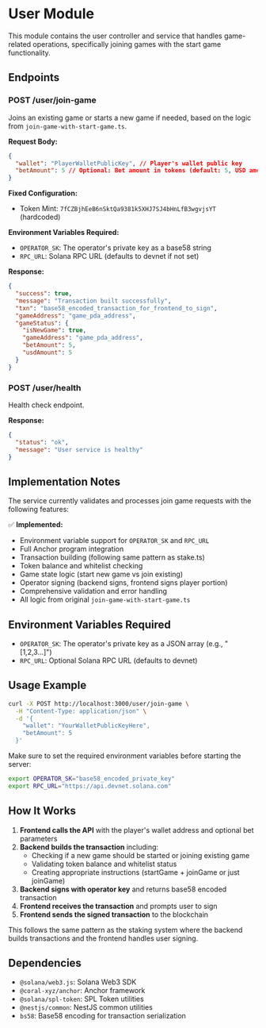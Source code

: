 # User Module

This module contains the user controller and service that handles game-related operations, specifically joining games with the start game functionality.

## Endpoints

### POST /user/join-game

Joins an existing game or starts a new game if needed, based on the logic from `join-game-with-start-game.ts`.

**Request Body:**
```json
{
  "wallet": "PlayerWalletPublicKey", // Player's wallet public key
  "betAmount": 5 // Optional: Bet amount in tokens (default: 5, USD amount will equal bet amount)
}
```

**Fixed Configuration:**
- Token Mint: `7fCZBjhEeB6nSktQa9381k5XHJ7SJ4bHnLfB3wgvjsYT` (hardcoded)

**Environment Variables Required:**
- `OPERATOR_SK`: The operator's private key as a base58 string
- `RPC_URL`: Solana RPC URL (defaults to devnet if not set)

**Response:**
```json
{
  "success": true,
  "message": "Transaction built successfully",
  "txn": "base58_encoded_transaction_for_frontend_to_sign",
  "gameAddress": "game_pda_address",
  "gameStatus": {
    "isNewGame": true,
    "gameAddress": "game_pda_address",
    "betAmount": 5,
    "usdAmount": 5
  }
}
```

### POST /user/health

Health check endpoint.

**Response:**
```json
{
  "status": "ok",
  "message": "User service is healthy"
}
```

## Implementation Notes

The service currently validates and processes join game requests with the following features:

✅ **Implemented:**
- Environment variable support for `OPERATOR_SK` and `RPC_URL`
- Full Anchor program integration
- Transaction building (following same pattern as stake.ts)
- Token balance and whitelist checking
- Game state logic (start new game vs join existing)
- Operator signing (backend signs, frontend signs player portion)
- Comprehensive validation and error handling
- All logic from original `join-game-with-start-game.ts`

## Environment Variables Required

- `OPERATOR_SK`: The operator's private key as a JSON array (e.g., "[1,2,3...]")
- `RPC_URL`: Optional Solana RPC URL (defaults to devnet)

## Usage Example

```bash
curl -X POST http://localhost:3000/user/join-game \
  -H "Content-Type: application/json" \
  -d '{
    "wallet": "YourWalletPublicKeyHere",
    "betAmount": 5
  }'
```

Make sure to set the required environment variables before starting the server:
```bash
export OPERATOR_SK="base58_encoded_private_key"
export RPC_URL="https://api.devnet.solana.com"
```

## How It Works

1. **Frontend calls the API** with the player's wallet address and optional bet parameters
2. **Backend builds the transaction** including:
   - Checking if a new game should be started or joining existing game
   - Validating token balance and whitelist status
   - Creating appropriate instructions (startGame + joinGame or just joinGame)
3. **Backend signs with operator key** and returns base58 encoded transaction
4. **Frontend receives the transaction** and prompts user to sign
5. **Frontend sends the signed transaction** to the blockchain

This follows the same pattern as the staking system where the backend builds transactions and the frontend handles user signing.

## Dependencies

- `@solana/web3.js`: Solana Web3 SDK  
- `@coral-xyz/anchor`: Anchor framework
- `@solana/spl-token`: SPL Token utilities
- `@nestjs/common`: NestJS common utilities
- `bs58`: Base58 encoding for transaction serialization
```
